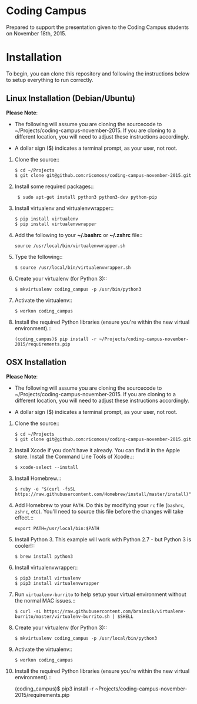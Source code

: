 # Coding Campus
Prepared to support the presentation given to the Coding Campus students on November 18th, 2015.


Installation
============

To begin, you can clone this repository and following the instructions below to setup everything to run correctly.

Linux Installation (Debian/Ubuntu)
----------------------------------

**Please Note**:

- The following will assume you are cloning the sourcecode to ~/Projects/coding-campus-november-2015.  If you are cloning to a different location, you will need to adjust these instructions accordingly.

- A dollar sign ($) indicates a terminal prompt, as your user, not root.

1.  Clone the source::

        $ cd ~/Projects
        $ git clone git@github.com:ricomoss/coding-campus-november-2015.git

2. Install some required packages::

        $ sudo apt-get install python3 python3-dev python-pip

3.  Install virtualenv and virtualenvwrapper::

        $ pip install virtualenv
        $ pip install virtualenvwrapper

4.  Add the following to your **~/.bashrc** or **~/.zshrc** file::

        source /usr/local/bin/virtualenvwrapper.sh

5.  Type the following::

        $ source /usr/local/bin/virtualenvwrapper.sh

6.  Create your virtualenv (for Python 3)::

        $ mkvirtualenv coding_campus -p /usr/bin/python3


7.  Activate the virtualenv::

        $ workon coding_campus

8.  Install the required Python libraries (ensure you're within the new virtual environment).::

        (coding_campus)$ pip install -r ~/Projects/coding-campus-november-2015/requirements.pip


OSX Installation
----------------

**Please Note**:

- The following will assume you are cloning the sourcecode to ~/Projects/coding-campus-november-2015.  If you are cloning to a different location, you will need to adjust these instructions accordingly.

- A dollar sign ($) indicates a terminal prompt, as your user, not root.

1.  Clone the source::

        $ cd ~/Projects
        $ git clone git@github.com:ricomoss/coding-campus-november-2015.git

2.  Install Xcode if you don't have it already.  You can find it in the Apple store.  Install the Command Line Tools of Xcode.::

        $ xcode-select --install

3.  Install Homebrew.::

        $ ruby -e "$(curl -fsSL https://raw.githubusercontent.com/Homebrew/install/master/install)"

4.  Add Homebrew to your `PATH`.  Do this by modifying your `rc` file (`bashrc`, `zshrc`, etc).  You'll need to source this file before the changes will take effect.::

        export PATH=/usr/local/bin:$PATH

5.  Install Python 3.  This example will work with Python 2.7 - but Python 3 is cooler!::

        $ brew install python3

6.  Install virtualenvwrapper::

        $ pip3 install virtualenv
        $ pip3 install virtualenvwrapper

7.  Run `virtualenv-burrito` to help setup your virtual environment without the normal MAC issues.::

        $ curl -sL https://raw.githubusercontent.com/brainsik/virtualenv-burrito/master/virtualenv-burrito.sh | $SHELL

8.  Create your virtualenv (for Python 3)::

        $ mkvirtualenv coding_campus -p /usr/local/bin/python3

9.  Activate the virtualenv::

        $ workon coding_campus

10.  Install the required Python libraries (ensure you're within the new virtual environment).::

        (coding_campus)$ pip3 install -r ~Projects/coding-campus-november-2015/requirements.pip
